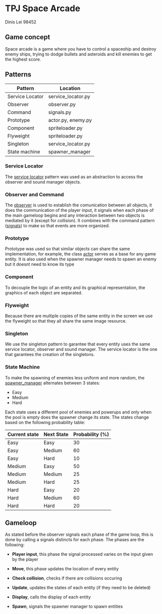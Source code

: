 # TPJ Space Arcade

Dinis Lei 98452

## Game concept

Space arcade is a game where you have to control a spaceship and destroy enemy ships, trying to dodge bullets and asteroids and kill enemies to get the highest score. 

## Patterns 

|Pattern|Location|
|---|---|
|Service Locator| service_locator.py|
|Observer| observer.py|
|Command| signals.py|
|Prototype| actor.py, enemy.py|
|Component| spriteloader.py|
|Flyweight| spriteloader.py|
|Singleton| service_locator.py|
|State machine| spawner_manager|


### Service Locator

The [service locator](service_locator.py) pattern was used as an abstraction to access the observer and sound manager objects.

### Observer and Command

The [observer]() is used to establish the comunication between all objects, it does the communication of the player input, it signals when each phase of the main gameloop begins and any interaction between two objects is mediated by it (except for collision). It combines with the command pattern ([signals]()) to make so that events are more organized.

### Prototype

Prototype was used so that similar objects can share the same implementation, for example, the class [actor]() serves as a base for any game entity. It is also used when the spawner manager needs to spawn an enemy but it doesnt need to know its type

### Component

To decouple the logic of an entity and its graphical representation, the graphics of each object are separated.

### Flyweight

Because there are multiple copies of the same entity in the screen we use the flyweight so that they all share the same image resource.

### Singleton

We use the singleton pattern to garantee that every entity uses the same service locator, observer and sound manager. The service locator is the one that garantees the creation of the singletons.

### State Machine

To make the spawning of enemies less uniform and more random, the [spawner_manager]() alternates between 3 states:

- Easy
- Medium
- Hard

Each state uses a different pool of enemies and powerups and only when the pool is empty does the spawner change its state.
The states change based on the following probability table:

|Current state| Next State| Probability (%)|
|---|---|---|
|Easy| Easy| 30|
|Easy| Medium| 60|
|Easy| Hard| 10|
|Medium|Easy|50|
|Medium|Medium|25|
|Medium|Hard|25|
|Hard|Easy|20|
|Hard|Medium|60|
|Hard|Hard|20|

## Gameloop

As stated before the observer signals each phase of the game loop, this is done by calling a signals distincts for each phase. The phases are the following:

- **Player input**, this phase the signal processed varies on the input given by the player

- **Move**, this phase updates the location of every entity

- **Check collision**, checks if there are collisions occuring

- **Update**, updates the states of each entity (if they need to be deleted)

- **Display**, calls the display of each entity 

- **Spawn**, signals the spawner manager to spawn entities
